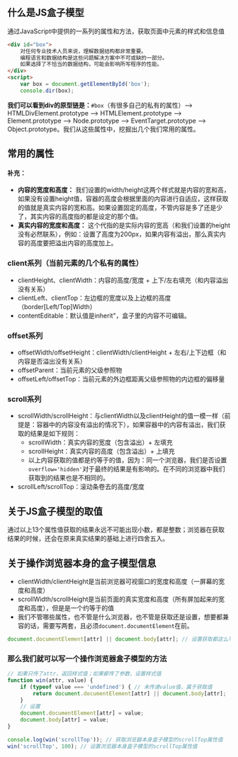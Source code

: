 ## 什么是JS盒子模型
通过JavaScript中提供的一系列的属性和方法，获取页面中元素的样式和信息值
```html
<div id="box">
    对任何专业技术人员来说，理解数据结构都非常重要。
    编程语言和数据结构是这些问题解决方案中不可或缺的一部分。
    如果选择了不恰当的数据结构，可能会影响所写程序的性能。
</div>
<script>
    var box = document.getElementById('box');
    console.dir(box);
```
**我们可以看到div的原型链是：**`#box`（有很多自己的私有的属性）--> HTMLDivElement.prototype --> HTMLElement.prototype --> Element.prototype --> Node.prototype --> EventTarget.prototype --> Object.prototype。我们从这些属性中，挖掘出几个我们常用的属性。
## 常用的属性
####  补充：
- **内容的宽度和高度：**
我们设置的width/height这两个样式就是内容的宽和高，如果没有设置height值，容器的高度会根据里面的内容进行自适应，这样获取的值就是真实内容的宽和高。如果设置固定的高度，不管内容是多了还是少了，其实内容的高度指的都是设定的那个值。
- **真实内容的宽度和高度：**
这个代指的是实际内容的宽高（和我们设置的height没有必然联系），例如：设置了高度为200px，如果内容有溢出，那么真实内容的高度要把溢出内容的高度加上。
### client系列（当前元素的几个私有的属性）
- clientHeight、clientWidth：内容的高度/宽度 + 上下/左右填充（和内容溢出没有关系）
- clientLeft、clientTop：左边框的宽度以及上边框的高度（border[Left/Top]Width）
- contentEditable：默认值是inherit"，盒子里的内容不可编辑。
### offset系列
- offsetWidth/offsetHeight：clientWidth/clientHeight + 左右/上下边框（和内容是否溢出没有关系）
- offsetParent：当前元素的父级参照物
- offsetLeft/offsetTop：当前元素的外边框距离父级参照物的内边框的偏移量
### scroll系列
- scrollWidth/scrollHeight：与clientWidth以及clientHeight的值一模一样（前提是：容器中的内容没有溢出的情况下），如果容器中的内容有溢出，我们获取的结果是如下规则：
    - scrollWidth：真实内容的宽度（包含溢出）+ 左填充
    - scrollHeight：真实内容的高度（包含溢出）+ 上填充
    - 以上内容获取的值都是约等于的值，因为：同一个浏览器，我们是否设置`overflow='hidden'`对于最终的结果是有影响的。在不同的浏览器中我们获取到的结果也是不相同的。
- scrollLeft/scrollTop：滚动条卷去的高度/宽度
## 关于JS盒子模型的取值
通过以上13个属性值获取的结果永远不可能出现小数，都是整数；浏览器在获取结果的时候，还会在原来真实结果的基础上进行四舍五入。
## 关于操作浏览器本身的盒子模型信息
- clientWidth/clientHeight是当前浏览器可视窗口的宽度和高度（一屏幕的宽度和高度）
- scrollWidth/scrollHeight是当前页面的真实宽度和高度（所有屏加起来的宽度和高度），但是是一个约等于的值
- 我们不管哪些属性，也不管是什么浏览器，也不管是获取还是设置，想要都兼容的话，需要写两套，且必须`document.documentElement`在前。
```javascript
document.documentElement[attr] || document.body[attr]; // 设置获取都这么写两套
```
### 那么我们就可以写一个操作浏览器盒子模型的方法
```javascript
// 如果只传了attr，返回样式值；如果都传了参数，设置样式值
function win(attr, value) {
    if (typeof value === 'undefined') { // 未传递value值，属于获取值
        return document.documentElement[attr] || document.body[attr];
    }
    // 设置
    document.documentElement[attr] = value;
    document.body[attr] = value;
}
    
console.log(win('scrollTop')); // 获取浏览器本身盒子模型的scrollTop属性值
win('scrollTop', 100); // 设置浏览器本身盒子模型的scrollTop属性值
```